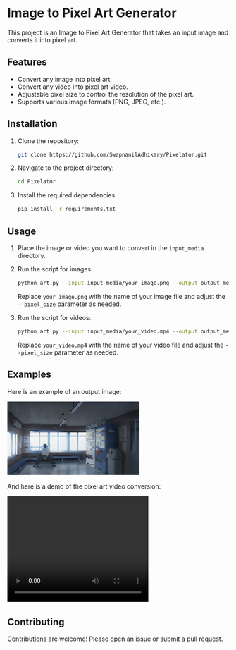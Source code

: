 # Image to Pixel Art Generator

This project is an Image to Pixel Art Generator that takes an input image and converts it into pixel art.

## Features

- Convert any image into pixel art.
- Convert any video into pixel art video.
- Adjustable pixel size to control the resolution of the pixel art.
- Supports various image formats (PNG, JPEG, etc.).

## Installation

1. Clone the repository:
    ```bash
    git clone https://github.com/SwapnanilAdhikary/Pixelator.git
    ```
2. Navigate to the project directory:
    ```bash
    cd Pixelator
    ```
3. Install the required dependencies:
    ```bash
    pip install -r requirements.txt
    ```

## Usage

1. Place the image or video you want to convert in the `input_media` directory.
2. Run the script for images:
    ```bash
    python art.py --input input_media/your_image.png --output output_media/pixel_art.png --pixel_size 10
    ```
    Replace `your_image.png` with the name of your image file and adjust the `--pixel_size` parameter as needed.

3. Run the script for videos:
    ```bash
    python art.py --input input_media/your_video.mp4 --output output_media/pixel_art_video.mp4 --pixel_size 10
    ```
    Replace `your_video.mp4` with the name of your video file and adjust the `--pixel_size` parameter as needed.

## Examples

Here is an example of an output image:

<img src="pixel_art_output2.png" alt="Pixel Art Example" width="300">

And here is a demo of the pixel art video conversion:

<video width="320" height="240" controls>
  <source src="pixel_art_output.mp4" type="video/mp4">
  Your browser does not support the video tag.
</video>

## Contributing

Contributions are welcome! Please open an issue or submit a pull request.
